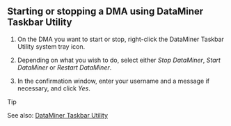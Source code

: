 ## Starting or stopping a DMA using DataMiner Taskbar Utility

1. On the DMA you want to start or stop, right-click the DataMiner Taskbar Utility system tray icon.

2. Depending on what you wish to do, select either *Stop DataMiner*, *Start DataMiner* or *Restart DataMiner*.

3. In the confirmation window, enter your username and a message if necessary, and click *Yes*.

> [!TIP]
> See also:
> [DataMiner Taskbar Utility](../../part_7/DataminerTools/DataMiner_Taskbar_Utility.md)
